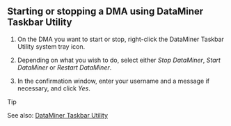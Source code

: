 ## Starting or stopping a DMA using DataMiner Taskbar Utility

1. On the DMA you want to start or stop, right-click the DataMiner Taskbar Utility system tray icon.

2. Depending on what you wish to do, select either *Stop DataMiner*, *Start DataMiner* or *Restart DataMiner*.

3. In the confirmation window, enter your username and a message if necessary, and click *Yes*.

> [!TIP]
> See also:
> [DataMiner Taskbar Utility](../../part_7/DataminerTools/DataMiner_Taskbar_Utility.md)
